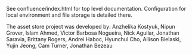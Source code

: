 See confluence/index.html for top level documentation. Configuration for local environment and file storage is detailed there.

The asset store project was developed by: 
Anzhelika Kostyuk, 
Nipun Grover, 
Islam Ahmed, 
Victor Barbosa Nogueira, 
Nick Aguilar, 
Jonathan Saravia, 
Brittany Rogers, 
Andrei Haboc,
Hyunchul Cho,
Allison Bielaski,
Yujin Jeong,
Cam Turner,
Jonathan Bezeau

